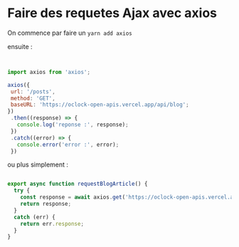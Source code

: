 # Faire des requetes Ajax avec axios

On commence par faire un `yarn add axios`

ensuite :
 ```js


import axios from 'axios';

axios({
  url: '/posts',
  method: 'GET',
  baseURL: 'https://oclock-open-apis.vercel.app/api/blog';
})
  .then((response) => {
    console.log('reponse :', response);
  })
  .catch((error) => {
    console.error('error :', error);
  })
```

ou plus simplement : 
```js

export async function requestBlogArticle() {
  try {
    const response = await axios.get('https://oclock-open-apis.vercel.app/api/blog/posts');
    return response;
  }
  catch (err) {
    return err.response;
  }
}
```